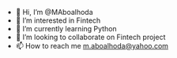 - 👋 Hi, I’m @MAboalhoda
- 👀 I’m interested in Fintech
- 🌱 I’m currently learning Python
- 💞️ I’m looking to collaborate on Fintech project 
- 📫 How to reach me m.aboalhoda@yahoo.com

<!---
MAboalhoda/MAboalhoda is a ✨ special ✨ repository because its `README.md` (this file) appears on your GitHub profile.
You can click the Preview link to take a look at your changes.
--->
